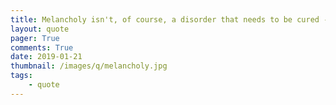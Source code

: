 ```yaml
---
title: Melancholy isn't, of course, a disorder that needs to be cured - Alain de Botton
layout: quote
pager: True
comments: True
date: 2019-01-21
thumbnail: /images/q/melancholy.jpg
tags:
    - quote
---
```

